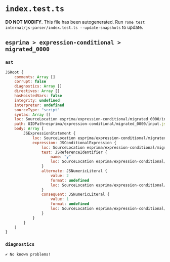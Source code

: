 # `index.test.ts`

**DO NOT MODIFY**. This file has been autogenerated. Run `rome test internal/js-parser/index.test.ts --update-snapshots` to update.

## `esprima > expression-conditional > migrated_0000`

### `ast`

```javascript
JSRoot {
	comments: Array []
	corrupt: false
	diagnostics: Array []
	directives: Array []
	hasHoistedVars: false
	integrity: undefined
	interpreter: undefined
	sourceType: "script"
	syntax: Array []
	loc: SourceLocation esprima/expression-conditional/migrated_0000/input.js 1:0-2:0
	path: UIDPath<esprima/expression-conditional/migrated_0000/input.js>
	body: Array [
		JSExpressionStatement {
			loc: SourceLocation esprima/expression-conditional/migrated_0000/input.js 1:0-1:9
			expression: JSConditionalExpression {
				loc: SourceLocation esprima/expression-conditional/migrated_0000/input.js 1:0-1:9
				test: JSReferenceIdentifier {
					name: "y"
					loc: SourceLocation esprima/expression-conditional/migrated_0000/input.js 1:0-1:1 (y)
				}
				alternate: JSNumericLiteral {
					value: 2
					format: undefined
					loc: SourceLocation esprima/expression-conditional/migrated_0000/input.js 1:8-1:9
				}
				consequent: JSNumericLiteral {
					value: 1
					format: undefined
					loc: SourceLocation esprima/expression-conditional/migrated_0000/input.js 1:4-1:5
				}
			}
		}
	]
}
```

### `diagnostics`

```
✔ No known problems!

```
